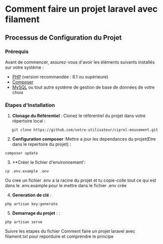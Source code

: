 # Comment faire un projet laravel avec filament

## Processus de Configuration du Projet


### Prérequis
Avant de commencer, assurez-vous d'avoir les éléments suivants installés sur votre système :
- [PHP](https://www.php.net/) (version recommandée : 8.1 ou supérieure)
- [Composer](https://getcomposer.org/)
- [MySQL](https://www.mysql.com/) ou tout autre système de gestion de base de données de votre choix

### Étapes d'Installation

1. **Clonage du Référentiel** : Clonez le référentiel du projet dans votre répertoire local :
```
   git clone https://github.com/votre-utilisateur/ciprel-mouvement.git
```

2. **Configuration composer** :Mettre a jour les dependances du projet(Etre dans le repertoire du projet) :
```
composer update
```

3. **Créer le fichier d'environnement':
```
cp .env.example .env
```
Ou cree un fichier .env a la racine du projet et tu copie-colle tout ce qui est dans le .env.example pour le mettre dans le fichier .env crée

4. **Generation de clé** :
```
php artisan key:generate
```

5. **Demarrage du projet** : :
```
php artisan serve
```



Suivre les etapes du fichier Comment faire un projet laravel avec filament.txt pour reporduire et comprendre le principe
